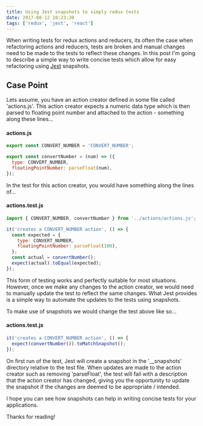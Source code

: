 ```yaml
---
title: Using Jest snapshots to simply redux tests
date: 2017-08-12 10:23:20
tags: ['redux', 'jest', 'react']
---
```


When writing tests for redux actions and reducers, its often the case when refactoring actions and reducers, tests are broken and manual changes need to be made to the tests to reflect these changes. In this post I'm going to describe a simple way to write concise tests which allow for easy refactoring using [Jest](https://facebook.github.io/jest/) snapshots. 

## Case Point
Lets assume, you have an action creator defined in some file called 'actions.js'.
This action creator expects a numeric data type which is then parsed to floating point number and attached to the action - something along these lines... 

#### actions.js
```javascript
export const CONVERT_NUMBER = 'CONVERT_NUMBER';

export const convertNumber = (num) => ({
  type: CONVERT_NUMBER,
  floatingPointNumber: parseFloat(num),
});

```

In the test for this action creator, you would have something along the lines of...

#### actions.test.js
```javascript
import { CONVERT_NUMBER, convertNumber } from '../actions/actions.js';

it('creates a CONVERT_NUMBER action', () => {
  const expected = {
    type: CONVERT_NUMBER,
    floatingPointNumber: parseFloat(100),
  };
  const actual = convertNumber();
  expect(actual).toEqual(expected);
});

```


This form of testing works and perfectly suitable for most situations. However, once we make any changes to the action creator, we would need to manually update the test to reflect the same changes.
What Jest provides is a simple way to automate the updates to the tests using snapshots.

To make use of snapshots we would change the test above like so...

#### actions.test.js
```javascript
it('creates a CONVERT_NUMBER action', () => {
  expect(convertNumber()).toMatchSnapshot();
});

```

On first run of the test, Jest will create a snapshot in the '__snapshots' directory relative to the test file. When updates are made to the action creator such as removing 'parseFloat', the test will fail with a description that the action creator has changed, giving you the opportunity to update the snapshot if the changes are deemed to be appropriate / intended.

I hope you can see how snapshots can help in writing concise tests for your applications.

Thanks for reading!

